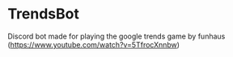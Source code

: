 # TrendsBot

Discord bot made for playing the google trends game by funhaus (https://www.youtube.com/watch?v=5TfrocXnnbw)
